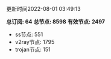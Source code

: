 更新时间2022-08-01 03:49:13

**总订阅: 64**
**总节点: 8598**
**有效节点: 2497**
- ss节点: 551
- v2ray节点: 1795
- trojan节点: 151
